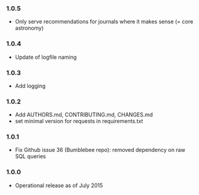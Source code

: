 ### 1.0.5

* Only serve recommendations for journals where it makes sense (= core astronomy)

### 1.0.4

* Update of logfile naming

### 1.0.3

* Add logging

### 1.0.2

* Add AUTHORS.md, CONTRIBUTING.md, CHANGES.md
* set minimal version for requests in requirements.txt

### 1.0.1

* Fix Github issue 36 (Bumblebee repo): removed dependency on raw SQL queries

### 1.0.0

* Operational release as of July 2015
